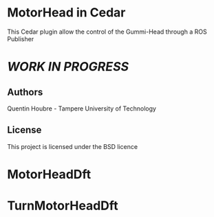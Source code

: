 # MotorHead in Cedar

This Cedar plugin allow the control of the Gummi-Head through a ROS Publisher

# *WORK IN PROGRESS*


## Authors

Quentin Houbre - Tampere University of Technology

## License

This project is licensed under the BSD licence

# MotorHeadDft
# TurnMotorHeadDft
